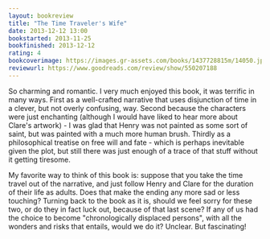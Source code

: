 ```yaml
---
layout: bookreview
title: "The Time Traveler's Wife"
date: 2013-12-12 13:00
bookstarted: 2013-11-25
bookfinished: 2013-12-12
rating: 4
bookcoverimage: https://images.gr-assets.com/books/1437728815m/14050.jpg
reviewurl: https://www.goodreads.com/review/show/550207188
---
```


So charming and romantic. I very much enjoyed this book, it was terrific in many ways. First as a well-crafted narrative that uses disjunction of time in a clever, but not overly confusing, way. Second because the characters were just enchanting (although I would have liked to hear more about Clare's artwork) - I was glad that Henry was not painted as some sort of saint, but was painted with a much more human brush. Thirdly as a philosophical treatise on free will and fate - which is perhaps inevitable given the plot, but still there was just enough of a trace of that stuff without it getting tiresome.



My favorite way to think of this book is: suppose that you take the time travel out of the narrative, and just follow Henry and Clare for the duration of their life as adults. Does that make the ending any more sad or less touching? Turning back to the book as it is, should we feel sorry for these two, or do they in fact luck out, because of that last scene? If any of us had the choice to become "chronologically displaced persons", with all the wonders and risks that entails, would we do it? Unclear. But fascinating!